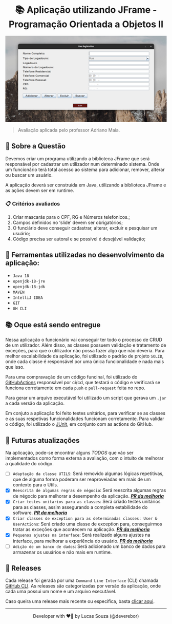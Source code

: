 <h1 align="center">📚 Aplicação utilizando JFrame - Programação Orientada a Objetos II</h1>

<p align="center">

![app overview](./.github/assets/images/2022-05-07_17-48.png)

</p>

> Avaliação aplicada pelo professor Adriano Maia.

## 📢 Sobre a Questão

Devemos criar um programa utilizando a biblioteca JFrame que será responsável por cadastrar um utilizador 
num determinado sistema. Onde um funcionário terá total acesso ao sistema para adicionar, remover, alterar ou buscar um usuário.

A aplicação deverá ser construída em Java, utilizando a biblioteca JFrame e as ações devem ser em runtime.

### 📋 Critérios avaliados

1. Criar mascarás para o CPF, RG e Números telefonicos.;
2. Campos definidos no ‘slide’ devem ser obrigatórios;
3. O funciário deve conseguir cadastrar, alterar, excluir e pesquisar um usuário;
4. Código precisa ser autoral e se possível é desejável validação;

## 🎯 Ferramentas utilizadas no desenvolvimento da aplicação:

- `Java 18`
- `openjdk-18-jre`
- `openjdk-18-jdk`
- `MAVEN`
- `IntelliJ IDEA`
- `GIT`
- `GH CLI`

## 📚 Oque está sendo entregue

Nessa aplicação o funcionário vai conseguir ter todo o processo de CRUD de um utilizador.
Além disso, as classes possuem validação e tratamento de exceções, para que o utilizador não possa fazer algo que não deveria.
Para melhor escalabilidade da aplicação, foi utilizado o padrão de projeto `SOLID`,
onde cada classe é responsável por uma única funcionalidade e nada mais que isso.

Para uma compravação de um código funcinal, foi utilizado do [GitHubActions](https://github.com/features/actions) responsável por ci/cd,
que testará o código e verificará se funciona corretamente em cada `push` e `pull-request` feita no repo.

Para gerar um arquivo executável foi utilizado um script que gerava um `.jar` a cada versão da aplicação.

Em conjuto a aplicação foi feito testes unitários, para verificar se as classes e as suas respetivas funcionalidades 
funcionam corretamente. Para validar o código, foi utilizado o [JUnit](https://junit.org/), em conjunto com as actions do GitHub.

## 🦥 Futuras atualizações

Na aplicação, pode-se encontrar alguns _TODOS_ que vão ser implementados como forma externa a avaliação, com 
o intuito de melhorar a qualidade do código.

- [ ] `Adaptação da classe UTILS`: Será removido algumas lógicas repetitivas, que de alguma forma poderam ser 
  reaproveiadas em mais de um contexto para o Utils.
- [x] `Reescrita de algumas regras de négocio`: Será reescrita algumas regras de négocio para melhorar a desempenho da 
  aplicação. **_[PR da melhoria](https://github.com/deverebor/jframe-user-registration/pull/12)_**
- [x] `Criar testes unitarios para as classes`: Será criado testes unitários para as classes, assim assegurando a 
  completa estabilidade do software. **_[PR da melhoria](https://github.com/deverebor/jframe-user-registration/pull/12)_**
- [x] `Criar classes de exception para as determinadas classes: User & UserActions`: Será criado uma classe de 
  exception para, conseguirmos tratar as exceções que acontecem na aplicação. **_[PR da melhoria](https://github.com/deverebor/jframe-user-registration/pull/12)_**
- [x] `Pequenos ajustes na interface`: Será realizado alguns ajustes na interface, para melhorar a experiência do 
  usuário. **_[PR da melhoria](https://github.com/deverebor/jframe-user-registration/pull/12)_**
- [ ] `Adição de um banco de dados`: Será adicionado um banco de dados para armazenar os usuários e não mais em runtime.

## 🚀 Releases

Cada release foi gerada por uma `Command Line Interface` (CLI) chamada [GitHub CLI](https://cli.github.com/).
As releases são categorizadas por versão da aplicação, onde cada uma possui um nome e um arquivo executável.

Caso queira uma release mais recente ou especifica, basta [clicar aqui](https://github.com/deverebor/jframe-user-registration/releases/).

---

<p align='center'>
  Developer with ❤️‍🔥 by Lucas Souza (@deverebor)
</p>

